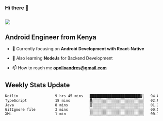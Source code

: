 ### Hi there 👋
<h2 align="left"><img src="https://readme-typing-svg.herokuapp.com?color=000000&lines=I'm+Andrew+Opollo😊;Welcome+to+my+Github😜"> </h2>

## Android Engineer from Kenya


- 🌱 Currently focusing on **Android Development with React-Native**

- 🔭 Also learning **NodeJs** for Backend Development

- 📫 How to reach me **opolloandres@gmail.com**


## Weekly Stats Update
<!--START_SECTION:waka-->

```txt
Kotlin                 9 hrs 45 mins   ███████████████████████▓░   94.87 %
TypeScript             18 mins         ▓░░░░░░░░░░░░░░░░░░░░░░░░   02.94 %
Java                   8 mins          ▒░░░░░░░░░░░░░░░░░░░░░░░░   01.32 %
GitIgnore file         3 mins          ░░░░░░░░░░░░░░░░░░░░░░░░░   00.58 %
XML                    1 min           ░░░░░░░░░░░░░░░░░░░░░░░░░   00.18 %
```

<!--END_SECTION:waka-->



